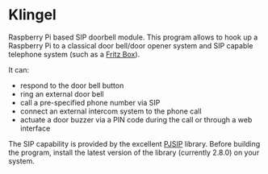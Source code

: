 # Klingel

Raspberry Pi based SIP doorbell module. This program allows to hook up a Raspberry Pi to a classical door bell/door opener system and SIP capable telephone system (such as a [Fritz Box](https://en.avm.de/products/fritzbox/)).

It can:
* respond to the door bell button
* ring an external door bell
* call a pre-specified phone number via SIP
* connect an external intercom system to the phone call
* actuate a door buzzer via a PIN code during the call or through a web interface

The SIP capability is provided by the excellent [PJSIP](https://www.pjsip.org/) library. Before building the program, install the latest version of the library (currently 2.8.0) on your system.

